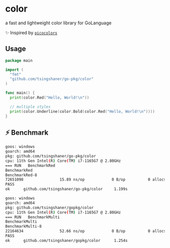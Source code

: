 # color

a fast and lightweight color library for GoLanguage

✨ Inspired by [`picocolors`](https://github.com/alexeyraspopov/picocolors)

## Usage

```go
package main

import (
  "fmt"
  "github.com/tsingshaner/go-pkg/color"
)

func main() {
  print(color.Red("Hello, World!\n"))

  // multiple styles
  print(color.Underline(color.Bold(color.Red("Hello, World!\n"))))
}
```

## ⚡ Benchmark

```bash
goos: windows
goarch: amd64
pkg: github.com/tsingshaner/go-pkg/color
cpu: 11th Gen Intel(R) Core(TM) i7-1165G7 @ 2.80GHz
=== RUN   BenchmarkRed
BenchmarkRed
BenchmarkRed-8
72651098                15.89 ns/op            0 B/op          0 allocs/op
PASS
ok      github.com/tsingshaner/go-pkg/color     1.199s
```

```bash
goos: windows
goarch: amd64
pkg: github.com/tsingshaner/gopkg/color
cpu: 11th Gen Intel(R) Core(TM) i7-1165G7 @ 2.80GHz
=== RUN   BenchmarkMulti
BenchmarkMulti
BenchmarkMulti-8
22164634                52.66 ns/op            0 B/op          0 allocs/op
PASS
ok      github.com/tsingshaner/gopkg/color      1.254s
```

